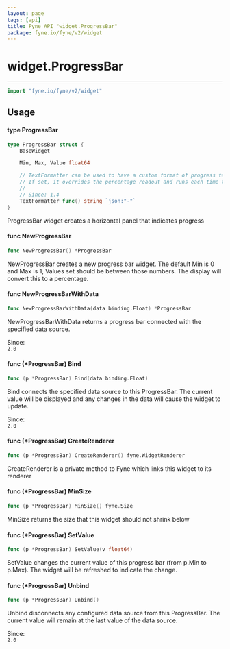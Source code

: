 ```yaml
---
layout: page
tags: [api]
title: Fyne API "widget.ProgressBar"
package: fyne.io/fyne/v2/widget
---
```


# widget.ProgressBar
---
```go
import "fyne.io/fyne/v2/widget"
```

## Usage

#### type ProgressBar

```go
type ProgressBar struct {
	BaseWidget

	Min, Max, Value float64

	// TextFormatter can be used to have a custom format of progress text.
	// If set, it overrides the percentage readout and runs each time the value updates.
	//
	// Since: 1.4
	TextFormatter func() string `json:"-"`
}
```

ProgressBar widget creates a horizontal panel that indicates progress

#### func  NewProgressBar

```go
func NewProgressBar() *ProgressBar
```
NewProgressBar creates a new progress bar widget. The default Min is 0 and Max is 1, Values set should be between those numbers. The display will convert this to a percentage.

#### func  NewProgressBarWithData

```go
func NewProgressBarWithData(data binding.Float) *ProgressBar
```
NewProgressBarWithData returns a progress bar connected with the specified data source.


<div class="since">Since: <code>
2.0</code></div>

#### func (*ProgressBar) Bind

```go
func (p *ProgressBar) Bind(data binding.Float)
```
Bind connects the specified data source to this ProgressBar. The current value will be displayed and any changes in the data will cause the widget to update.


<div class="since">Since: <code>
2.0</code></div>

#### func (*ProgressBar) CreateRenderer

```go
func (p *ProgressBar) CreateRenderer() fyne.WidgetRenderer
```
CreateRenderer is a private method to Fyne which links this widget to its renderer

#### func (*ProgressBar) MinSize

```go
func (p *ProgressBar) MinSize() fyne.Size
```
MinSize returns the size that this widget should not shrink below

#### func (*ProgressBar) SetValue

```go
func (p *ProgressBar) SetValue(v float64)
```
SetValue changes the current value of this progress bar (from p.Min to p.Max). The widget will be refreshed to indicate the change.

#### func (*ProgressBar) Unbind

```go
func (p *ProgressBar) Unbind()
```
Unbind disconnects any configured data source from this ProgressBar. The current value will remain at the last value of the data source.


<div class="since">Since: <code>
2.0</code></div>
